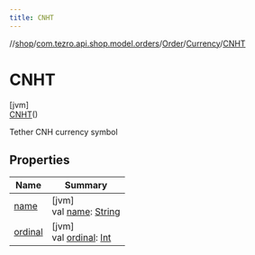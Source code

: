 ```yaml
---
title: CNHT
---
```

//[shop](../../../../../index.html)/[com.tezro.api.shop.model.orders](../../../index.html)/[Order](../../index.html)/[Currency](../index.html)/[CNHT](index.html)



# CNHT



[jvm]\
[CNHT](index.html)()



Tether CNH currency symbol



## Properties


| Name | Summary |
|---|---|
| [name](../-e-t-h/index.html#-372974862%2FProperties%2F-880856229) | [jvm]<br>val [name](../-e-t-h/index.html#-372974862%2FProperties%2F-880856229): [String](https://kotlinlang.org/api/latest/jvm/stdlib/kotlin/-string/index.html) |
| [ordinal](../-e-t-h/index.html#-739389684%2FProperties%2F-880856229) | [jvm]<br>val [ordinal](../-e-t-h/index.html#-739389684%2FProperties%2F-880856229): [Int](https://kotlinlang.org/api/latest/jvm/stdlib/kotlin/-int/index.html) |

